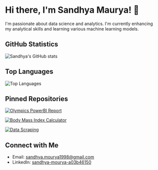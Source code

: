 # Hi there, I'm Sandhya Maurya! 👋

I'm passionate about data science and analytics. I'm currently enhancing my analytical skills and learning various machine learning models.

## GitHub Statistics

![Sandhya's GitHub stats](https://github-readme-stats.vercel.app/api?username=sandhya-mauryaa&show_icons=true&theme=radical)

## Top Languages

![Top Languages](https://github-readme-stats.vercel.app/api/top-langs/?username=sandhya-mauryaa&layout=compact&theme=radical)

## Pinned Repositories

[![Olympics PowerBI Report](https://github-readme-stats.vercel.app/api/pin/?username=sandhya-mauryaa&repo=Olympics-Powerbi-Report&theme=radical)](https://github.com/sandhya-mauryaa/Olympics-Powerbi-Report)

[![Body Mass Index Calculator](https://github-readme-stats.vercel.app/api/pin/?username=sandhya-mauryaa&repo=Body-Mass-Index-calculator&theme=radical)](https://github.com/sandhya-mauryaa/Body-Mass-Index-calculator)

[![Data Scraping](https://github-readme-stats.vercel.app/api/pin/?username=sandhya-mauryaa&repo=Data_Scraping&theme=radical)](https://github.com/sandhya-mauryaa/Data_Scraping)

## Connect with Me

- Email: sandhya.mourya1998@gmail.com
- LinkedIn: [sandhya-mourya-a03b46150](https://www.linkedin.com/in/sandhya-mourya-a03b46150)

